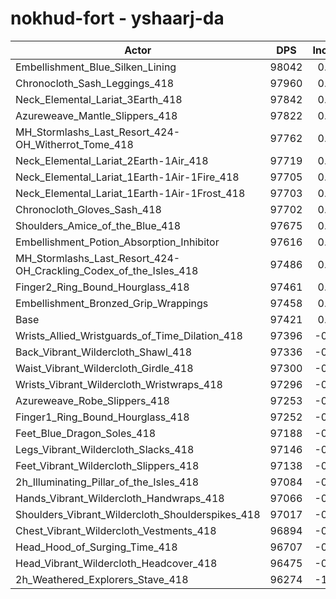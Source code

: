 # nokhud-fort - yshaarj-da
| Actor | DPS | Increase |
|---|:---:|:---:|
|Embellishment_Blue_Silken_Lining|98042|0.64%|
|Chronocloth_Sash_Leggings_418|97960|0.55%|
|Neck_Elemental_Lariat_3Earth_418|97842|0.43%|
|Azureweave_Mantle_Slippers_418|97822|0.41%|
|MH_Stormlashs_Last_Resort_424-OH_Witherrot_Tome_418|97762|0.35%|
|Neck_Elemental_Lariat_2Earth-1Air_418|97719|0.31%|
|Neck_Elemental_Lariat_1Earth-1Air-1Fire_418|97705|0.29%|
|Neck_Elemental_Lariat_1Earth-1Air-1Frost_418|97703|0.29%|
|Chronocloth_Gloves_Sash_418|97702|0.29%|
|Shoulders_Amice_of_the_Blue_418|97675|0.26%|
|Embellishment_Potion_Absorption_Inhibitor|97616|0.20%|
|MH_Stormlashs_Last_Resort_424-OH_Crackling_Codex_of_the_Isles_418|97486|0.07%|
|Finger2_Ring_Bound_Hourglass_418|97461|0.04%|
|Embellishment_Bronzed_Grip_Wrappings|97458|0.04%|
|Base|97421|0.00%|
|Wrists_Allied_Wristguards_of_Time_Dilation_418|97396|-0.03%|
|Back_Vibrant_Wildercloth_Shawl_418|97336|-0.09%|
|Waist_Vibrant_Wildercloth_Girdle_418|97300|-0.12%|
|Wrists_Vibrant_Wildercloth_Wristwraps_418|97296|-0.13%|
|Azureweave_Robe_Slippers_418|97253|-0.17%|
|Finger1_Ring_Bound_Hourglass_418|97252|-0.17%|
|Feet_Blue_Dragon_Soles_418|97188|-0.24%|
|Legs_Vibrant_Wildercloth_Slacks_418|97146|-0.28%|
|Feet_Vibrant_Wildercloth_Slippers_418|97138|-0.29%|
|2h_Illuminating_Pillar_of_the_Isles_418|97084|-0.35%|
|Hands_Vibrant_Wildercloth_Handwraps_418|97066|-0.36%|
|Shoulders_Vibrant_Wildercloth_Shoulderspikes_418|97017|-0.41%|
|Chest_Vibrant_Wildercloth_Vestments_418|96894|-0.54%|
|Head_Hood_of_Surging_Time_418|96707|-0.73%|
|Head_Vibrant_Wildercloth_Headcover_418|96475|-0.97%|
|2h_Weathered_Explorers_Stave_418|96274|-1.18%|
